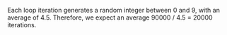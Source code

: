 Each loop iteration generates a random integer between 0 and 9, with an average of 4.5. Therefore, we expect an average 90000 / 4.5 = 20000 iterations. 